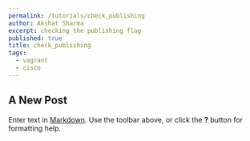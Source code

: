 ```yaml
---
permalink: /tutorials/check_publishing
author: Akshat Sharma
excerpt: checking the publishing flag
published: true
title: check_publishing
tags: 
  - vagrant
  - cisco
---
```

## A New Post

Enter text in [Markdown](http://daringfireball.net/projects/markdown/). Use the toolbar above, or click the **?** button for formatting help.
